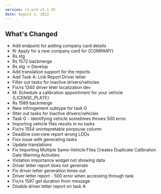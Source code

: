 ```yaml
---
version: rs-prd-v1.1.45
date: August 2, 2022
---
```


## What's Changed
* Add endpoint for adding company card details
* N: Apply for a new company card for {COMPANY}
* Rs stg
* Rs 1572 backmerge
* Rs stg -> Develop
* Add translation support for the reports
* Add Task A: Link Report Driver letter
* Filter out tasks for inactive drivers/vehicles
* Fix/rs 1340 driver leter localization dev
* M: Schedule a calibration appointment for your vehicle {LICENSE_PLATE}
* Rs 1589 backmerge
* New infringement subtype for task G
* filter out tasks for inactive drivers/vehicles
* Task G - identifying vehicle sometimes throws 500 error
* Importing vehicle files results in no tasks
* Fix/rs 1554 unintepretable porpouse column
* Deadline overview report wrong LDDs
* Fixx issue with generating tasks
* Update translations
* Fix Importing Multiple Same-Vehicle Files Creates Duplicate Calibration Date Warning Activities
* Violation importance widget not showing data
* Driver letter report does not generate
* Fix driver letter generation times out
* Driver letter report - 500 error when accessing through task
* Fix/rs 1597 get duration from message
* Disable driver letter report on task A